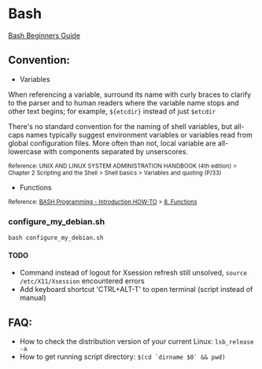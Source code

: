 # Bash
[Bash Beginners Guide](http://www.tldp.org/LDP/Bash-Beginners-Guide/Bash-Beginners-Guide.pdf)

## Convention:
* Variables

When referencing a variable, surround its name with curly braces to clarify to the parser and to human readers where the variable name stops and other text begins; for example, `${etcdir}` instead of just `$etcdir`

There's no standard convention for the naming of shell variables, but all-caps names typically suggest environment variables or variables read from global configuration files. More often than not, local variable are all-lowercase with components separated by unserscores.

<sub>Reference: UNIX AND LINUX SYSTEM ADMINISTRATION HANDBOOK (4th edition) > Chapter 2 Scripting and the Shell > Shell basics > Variables and quoting (P/33)</sub>

* Functions

<sub>Reference: [BASH Programming - Introduction HOW-TO](http://tldp.org/HOWTO/Bash-Prog-Intro-HOWTO.html) > [8. Functions](http://tldp.org/HOWTO/Bash-Prog-Intro-HOWTO-8.html)</sub>
### configure_my_debian.sh
`bash configure_my_debian.sh`

#### TODO
* Command instead of logout for Xsession refresh still unsolved, `source /etc/X11/Xsession` encountered errors
* Add keyboard shortcut 'CTRL+ALT-T' to open terminal (script instead of manual) 

FAQ:
----
* How to check the distribution version of your current Linux: `lsb_release -a` 
* How to get running script directory: ``$(cd `dirname $0` && pwd)``
 
